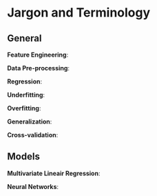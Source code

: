 <h1>Jargon and Terminology</h1>

<h2>General</h2>

**Feature Engineering**:

**Data Pre-processing**:

**Regression**:

**Underfitting**:

**Overfitting**:

**Generalization**:

**Cross-validation**:

<h2>Models</h2>

**Multivariate Lineair Regression**:

**Neural Networks**:
